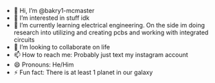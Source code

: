 - 👋 Hi, I’m @bakry1-mcmaster
- 👀 I’m interested in stuff idk 
- 🌱 I’m currently learning electrical engineering. On the side im doing research into utilizing and creating pcbs and working with integrated circuits
- 💞️ I’m looking to collaborate on life
- 📫 How to reach me: Probably just text my instagram account
- 😄 Pronouns: He/Him
- ⚡ Fun fact: There is at least 1 planet in our galaxy

<!---
bakry1-mcmaster/bakry1-mcmaster is a ✨ special ✨ repository because its `README.md` (this file) appears on your GitHub profile.
You can click the Preview link to take a look at your changes.
--->
